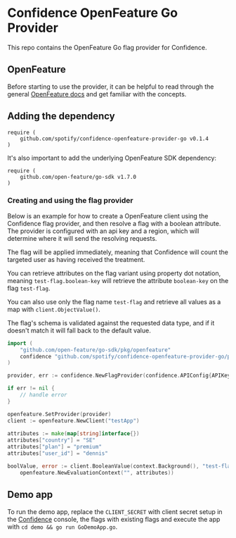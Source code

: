 # Confidence OpenFeature Go Provider

This repo contains the OpenFeature Go flag provider for Confidence.

## OpenFeature

Before starting to use the provider, it can be helpful to read through the general [OpenFeature docs](https://docs.openfeature.dev/)
and get familiar with the concepts. 

## Adding the dependency
<!---x-release-please-start-version-->
```
require (
	github.com/spotify/confidence-openfeature-provider-go v0.1.4
)
```
<!---x-release-please-end-->
It's also important to add the underlying OpenFeature SDK dependency:
```
require (
	github.com/open-feature/go-sdk v1.7.0
)
```

### Creating and using the flag provider

Below is an example for how to create a OpenFeature client using the Confidence flag provider, and then resolve
a flag with a boolean attribute. The provider is configured with an api key and a region, which will determine
where it will send the resolving requests. 

The flag will be applied immediately, meaning that Confidence will count the targeted user as having received the treatment. 

You can retrieve attributes on the flag variant using property dot notation, meaning `test-flag.boolean-key` will retrieve
the attribute `boolean-key` on the flag `test-flag`. 

You can also use only the flag name `test-flag` and retrieve all values as a map with `client.ObjectValue()`. 

The flag's schema is validated against the requested data type, and if it doesn't match it will fall back to the default value. 

```go
import (
    "github.com/open-feature/go-sdk/pkg/openfeature"
    confidence "github.com/spotify/confidence-openfeature-provider-go/pkg/provider"
)

provider, err := confidence.NewFlagProvider(confidence.APIConfig{APIKey: "apiKey", Region: confidence.APIRegionEU})

if err != nil {
    // handle error	
}

openfeature.SetProvider(provider)
client := openfeature.NewClient("testApp")
	
attributes := make(map[string]interface{})
attributes["country"] = "SE"
attributes["plan"] = "premium"
attributes["user_id"] = "dennis"

boolValue, error := client.BooleanValue(context.Background(), "test-flag.boolean-key", false, 
	openfeature.NewEvaluationContext("", attributes))
```
## Demo app

To run the demo app, replace the `CLIENT_SECRET` with client secret setup in the 
[Confidence](https://confidence.spotify.com/) console, the flags with existing flags and execute 
the app with `cd demo && go run GoDemoApp.go`.
